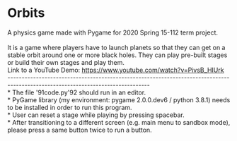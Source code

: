 # Orbits
A physics game made with Pygame for 2020 Spring 15-112 term project.
<br>
<br>It is a game where players have to launch planets so that they can get on a stable orbit around one or more black holes. They can play pre-built stages or build their own stages and play them. 
<br>Link to a YouTube Demo: https://www.youtube.com/watch?v=PivsB_HIUrk
<br>--------------------------------------------------------------------------------------------------------------------------------
<br>* The file \'91code.py\'92 should run in an editor. 
<br>* PyGame library (my environment: pygame 2.0.0.dev6 / python 3.8.1) needs to be installed in order to run this program. 
<br>* User can reset a stage while playing by pressing spacebar. 
<br>* After transitioning to a different screen (e.g. main menu to sandbox mode), please press a same button twice to run a button. 

